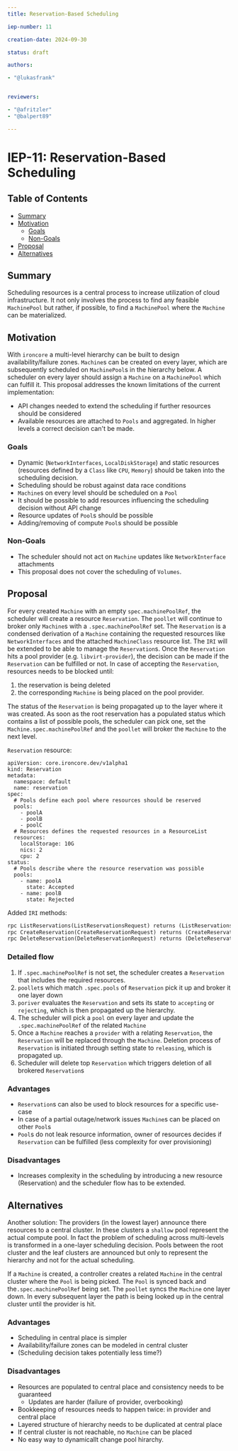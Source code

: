 ```yaml
---
title: Reservation-Based Scheduling

iep-number: 11

creation-date: 2024-09-30

status: draft

authors:

- "@lukasfrank"


reviewers:

- "@afritzler"
- "@balpert89"

---
```


# IEP-11: Reservation-Based Scheduling

## Table of Contents

- [Summary](#summary)
- [Motivation](#motivation)
    - [Goals](#goals)
    - [Non-Goals](#non-goals)
- [Proposal](#proposal)
- [Alternatives](#alternatives)

## Summary
Scheduling resources is a central process to increase utilization of cloud infrastructure. It not only involves the 
process to find any feasible `MachinePool` but rather, if possible, to find a `MachinePool` where the `Machine` can 
be materialized.


## Motivation

With `ironcore` a multi-level hierarchy can be built to design availability/failure zones. `Machine`s can be created 
on every layer, which are subsequently scheduled on `MachinePool`s  in the hierarchy below.  A scheduler on every 
layer should assign a `Machine` on a `MachinePool` which can fulfill it.  This proposal addresses the known 
limitations of the current implementation:
- API changes needed to extend the scheduling if further resources should be considered
- Available resources are attached to `Pools` and aggregated. In higher levels a correct decision can't be made.

### Goals

- Dynamic (`NetworkInterfaces`, `LocalDiskStorage`) and static resources (resources defined by a `Class` like `CPU`, 
  `Memory`) should be taken into the scheduling decision.
- Scheduling should be robust against data race conditions
- `Machine`s on every level should be scheduled on a `Pool`
- It should be possible to add resources influencing the scheduling decision without API change
- Resource updates of `Pool`s should be possible
- Adding/removing of compute `Pool`s should be possible

### Non-Goals
- The scheduler should not act on `Machine` updates like `NetworkInterface` attachments
- This proposal does not cover the scheduling of `Volumes`.

## Proposal

For every created `Machine` with an empty `spec.machinePoolRef`, the scheduler will create a resource `Reservation`. 
The `poollet` will continue to broker only `Machine`s with a `.spec.machinePoolRef` set. The `Reservation` is a 
condensed derivation of a `Machine` containing the requested resources like `NetworkInterfaces` and the attached 
`MachineClass` resource list. The `IRI` will be extended to be able to manage the `Reservation`s. Once the 
`Reservation` hits a pool provider (e.g. `libvirt-provider`), the decision can be made if the `Reservation` can be 
fulfilled or not. In case of accepting the `Reservation`, resources needs to be blocked until: 
1. the reservation is being deleted 
2. the corresponding `Machine` is being placed on the pool provider.

The status of the `Reservation` is being propagated up to the layer where it was created. As soon as the root 
reservation has a populated status which contains a list of possible pools, the scheduler can pick one, set the 
`Machine.spec.machinePoolRef` and the `poollet` will broker the `Machine` to the next level.

`Reservation` resource: 
```
apiVersion: core.ironcore.dev/v1alpha1
kind: Reservation
metadata:
  namespace: default
  name: reservation
spec:
  # Pools define each pool where resources should be reserved
  pools: 
    - poolA
    - poolB
    - poolC
  # Resources defines the requested resources in a ResourceList
  resources:
    localStorage: 10G
    nics: 2
    cpu: 2
status:
  # Pools describe where the resource reservation was possible
  pools: 
    - name: poolA
      state: Accepted
    - name: poolB
      state: Rejected
```

Added `IRI` methods:

```protobuf
rpc ListReservations(ListReservationsRequest) returns (ListReservationsResponse) {};
rpc CreateReservation(CreateReservationRequest) returns (CreateReservationResponse) {};
rpc DeleteReservation(DeleteReservationRequest) returns (DeleteReservationResponse) {};
```


### Detailed flow
1. If `.spec.machinePoolRef` is not set, the scheduler creates a `Reservation` that includes the required resources.
2. `poollet`s which match `.spec.pools` of `Reservation` pick it up and broker it one layer down
3. `poriver` evaluates the `Reservation` and sets its state to `accepting` or `rejecting`, which is then propagated up the hierarchy.
4. The scheduler will pick a `pool` on every layer and update the `.spec.machinePoolRef` of the related `Machine`
5. Once a `Machine` reaches a `provider` with a relating `Reservation`, the `Reservation` will be replaced through 
   the `Machine`. Deletion process of `Reservation` is initiated through setting state to `releasing`, which is 
   propagated up.
6. Scheduler will delete top `Reservation` which triggers deletion of all brokered `Reservation`s 



### Advantages
- `Reservation`s can also be used to block resources for a specific use-case
- In case of a partial outage/network issues `Machine`s can be placed on other `Pool`s
- `Pool`s do not leak resource information, owner of resources decides if `Reservation` can be fulfilled (less complexity for over provisioning)

### Disadvantages
- Increases complexity in the scheduling by introducing a new resource (Reservation) and the scheduler flow has to be extended.

## Alternatives

Another solution: The providers (in the lowest layer) announce there resources to a central cluster. In these clusters a `shallow` pool represent the actual compute pool. In fact the problem of scheduling across multi-levels is transformed in a one-layer scheduling decision.  Pools between the root cluster and the leaf clusters are announced but only to represent the hierarchy and not for the actual scheduling.

If a `Machine` is created, a controller creates a related `Machine` in the central cluster where the `Pool` is being picked. The `Pool` is synced back and the`.spec.machinePoolRef` being set. The `poollet` syncs the `Machine` one layer down. In every subsequent layer the path is being looked up in the central cluster until the provider is hit.

### Advantages
- Scheduling in central place is simpler
- Availability/failure zones can be modeled in central cluster
- (Scheduling decision takes potentially less time?)

### Disadvantages
- Resources are populated to central place and consistency needs to be guaranteed
  - Updates are harder (failure of provider, overbooking)
- Bookkeeping of resources needs to happen twice: in provider and central place 
- Layered structure of hierarchy needs to be duplicated at central place
- If central cluster is not reachable, no `Machine` can be placed
- No easy way to dynamicallt change pool hirarchy.
